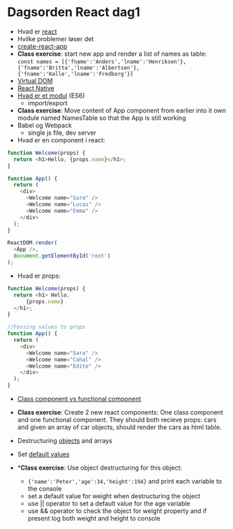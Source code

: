 # Dagsorden React dag1
- Hvad er [react](https://reactjs.org/)
- Hvilke problemer løser det
- [create-react-app](https://github.com/facebook/create-react-app/blob/master/README.md)
- **Class exercise**: start new app and render a list of names as table:  
`const names = [{'fname':'Anders','lname':'Henriksen'},{'fname':'Britta','lname':'Albertsen'},{'fname':'Kalle','lname':'Fredborg'}]`
- [Virtual DOM](https://miro.medium.com/max/1024/0*_C52yYMRTDuMtdBA)
- [React Native](https://reactnative.dev/docs/getting-started)
- [Hvad er et modul](https://medium.com/backticks-tildes/introduction-to-es6-modules-49956f580da) (ES6)
    - import/export
- **Class exercise**: Move content of App component from earlier into it own module named NamesTable so that the App is still working 
- Babel og Webpack
    - single js file, dev server
- Hvad er en component i react:
```js
function Welcome(props) {
  return <h1>Hello, {props.name}</h1>;
}

function App() {
  return (
    <div>
      <Welcome name="Sara" />
      <Welcome name="Lucas" />
      <Welcome name="Emma" />
    </div>
  );
}

ReactDOM.render(
  <App />,
  document.getElementById('root')
);
```
- Hvad er props:
```js
function Welcome(props) {
  return <h1> Hello, 
      {props.name}
  </h1>;
}

//Passing values to props
function App() {
  return (
    <div>
      <Welcome name="Sara" />
      <Welcome name="Cahal" />
      <Welcome name="Edite" />
    </div>
  );
}
```  
- [Class component vs functional component](https://dev.to/danielleye/react-class-component-vs-function-component-with-hooks-13dg)
- **Class exercise**: Create 2 new react components: One class component and one functional component. They should both recieve props: cars and given an array of car objects, should render the cars as html table.

- Destructuring [objects](https://wesbos.com/destructuring-objects/) and arrays
- Set [default values](https://www.samanthaming.com/tidbits/52-3-ways-to-set-default-value/) 
- ***Class exercise**: Use object destructuring for this object:
  - `{'name':'Peter','age':34,'height':194}` and print each variable to the console
  - set a default value for weight when destructuring the object
  - use || operator to set a default value for the age variable
  - use && operator to check the object for weight property and if present log both weight and height to console
